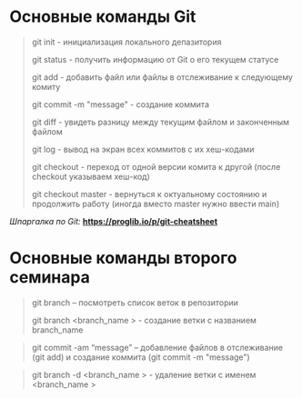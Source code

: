 # Основные команды Git

> git init - инициализация локального депазитория
>
> git status - получить информацию от Git о его текущем статусе
>
> git add - добавить файл или файлы в отслеживание к следующему комиту
>
> git commit -m "message" - создание коммита
>
> git diff - увидеть разницу между текущим файлом и законченным файлом
>
> git log - вывод на экран всех коммитов с их хеш-кодами
>
> git checkout - переход от одной версии комита к другой (после checkout указываем хеш-код) 
>
> git checkout master - вернуться к октуальному состоянию и продолжить работу (иногда вместо master нужно ввести main)
>
*Шпаргалка по Git:* **https://proglib.io/p/git-cheatsheet**

# Основные  команды второго семинара

> git branch – посмотреть список веток в репозитории
>
> git branch <branch_name > - создание ветки с названием branch_name

>git commit -am “message” –  добавление файлов в отслеживание (git add) и создание коммита (git commit -m "message")

>git branch -d <branch_name > - удаление ветки с именем <branch_name >